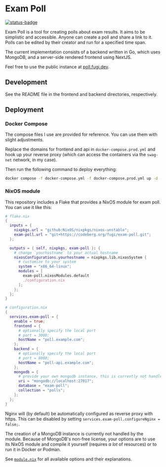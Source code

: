 # Exam Poll

[![status-badge](https://ci.codeberg.org/api/badges/13195/status.svg)](https://ci.codeberg.org/repos/13195)

Exam Poll is a tool for creating polls about exam results. It aims to be simplistic and accessible. Anyone can create a poll and share a link to it. Polls can be edited by their creator and run for a specified time span.

The current implementation consists of a backend written in Go, which uses MongoDB, and a server-side rendered frontend using NextJS.

Feel free to use the public instance at [poll.fugi.dev](https://poll.fugi.dev).

## Development

See the README file in the frontend and backend directories, respectively.

## Deployment

### Docker Compose

The compose files I use are provided for reference. You can use them with slight adjustments.

Replace the domains for frontend and api in `docker-compose.prod.yml` and hook up your reverse proxy (which can access the containers via the `swag-net` network, in my case).

Then run the following command to deploy everything:

```sh
docker compose -f docker-compose.yml -f docker-compose.prod.yml up -d --build
```

### NixOS module

This repository includes a Flake that provides a NixOS module for exam poll. You can use it like this:

```nix
# flake.nix
{
  inputs = {
    nixpkgs.url = "github:NixOS/nixpkgs/nixos-unstable";
    exam-poll.url = "git+https://codeberg.org/fugi/exam-poll.git";
  };

  outputs = { self, nixpkgs, exam-poll }: {
    # change `yourhostname` to your actual hostname
    nixosConfigurations.yourhostname = nixpkgs.lib.nixosSystem {
      # customize to your system
      system = "x86_64-linux";
      modules = [
        exam-poll.nixosModules.default
        ./configuration.nix
      ];
    };
  };
}
```

```nix
# configuration.nix
{
  services.exam-poll = {
    enable = true;
    frontend = {
      # optionally specify the local port
      # port = 3000;
      hostName = "poll.example.com";
    };
    backend = {
      # optionally specify the local port
      # port = 8000;
      hostName = "poll-api.example.com";
    };
    mongodb = {
      # provide your own mongodb instance, this is currently not handled by the module
      uri = "mongodb://localhost:27017";
      database = "exam-poll";
      collection = "polls";
    };
  };
}
```

Nginx will (by default) be automatically configured as reverse proxy with https. This can be disabled by setting `services.exam-poll.configureNginx = false;`.

The creation of a MongoDB instance is currently not handled by the module. Because of MongoDB's non-free license, your options are to use its NixOS module and compile it yourself (requires _a lot_ of resources) or to run it in Docker or Podman.

See [`module.nix`](module.nix) for all available options and their explanations.
